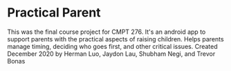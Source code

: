 # Practical Parent

This was the final course project for CMPT 276. It's an android app to support parents with the practical aspects of raising children. Helps parents manage timing, deciding who goes first, and other critical issues.
Created December 2020 by Herman Luo, Jaydon Lau, Shubham Negi, and Trevor Bonas
